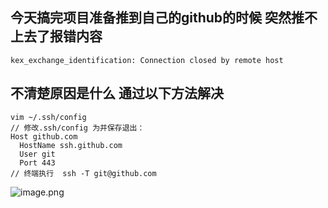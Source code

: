 ## 今天搞完项目准备推到自己的github的时候 突然推不上去了报错内容
```
kex_exchange_identification: Connection closed by remote host
```
## 不清楚原因是什么 通过以下方法解决
```
vim ~/.ssh/config 
// 修改.ssh/config 为并保存退出：
Host github.com
  HostName ssh.github.com
  User git
  Port 443
// 终端执行  ssh -T git@github.com 
```
![image.png](https://upload-images.jianshu.io/upload_images/8649258-265151cfc3806666.png?imageMogr2/auto-orient/strip%7CimageView2/2/w/1240)
